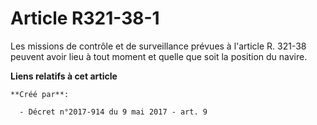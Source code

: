 # Article R321-38-1

Les missions de contrôle et de surveillance prévues à l'article R. 321-38 peuvent avoir lieu à tout moment et quelle que soit
la position du navire.

**Liens relatifs à cet article**

	**Créé par**:

	  - Décret n°2017-914 du 9 mai 2017 - art. 9
